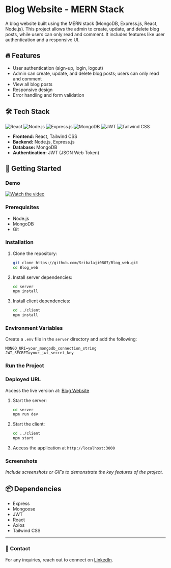 
# Blog Website - MERN Stack

A blog website built using the MERN stack (MongoDB, Express.js, React, Node.js). This project allows the admin to create, update, and delete blog posts, while users can only read and comment. It includes features like user authentication and a responsive UI.

## 🔥 Features

- User authentication (sign-up, login, logout)
- Admin can create, update, and delete blog posts; users can only read and comment
- View all blog posts 
- Responsive design
- Error handling and form validation

## 🛠️ Tech Stack

![React](https://img.shields.io/badge/React-20232A?style=for-the-badge&logo=react&logoColor=61DAFB)
![Node.js](https://img.shields.io/badge/Node.js-339933?style=for-the-badge&logo=nodedotjs&logoColor=white)
![Express.js](https://img.shields.io/badge/Express.js-404D59?style=for-the-badge)
![MongoDB](https://img.shields.io/badge/MongoDB-4EA94B?style=for-the-badge&logo=mongodb&logoColor=white)
![JWT](https://img.shields.io/badge/JWT-000000?style=for-the-badge&logo=JSONWebTokens&logoColor=white)
![Tailwind CSS](https://img.shields.io/badge/Tailwind_CSS-38B2AC?style=for-the-badge&logo=tailwind-css&logoColor=white)

- **Frontend:** React, Tailwind CSS
- **Backend:** Node.js, Express.js
- **Database:** MongoDB
- **Authentication:** JWT (JSON Web Token)

## 🚀 Getting Started
### Demo
   [![Watch the video](https://ik.imagekit.io/ej9ydxqpz/Github_demo_video/Screenshot%202025-05-15%20201849.png?updatedAt=1747320555024)](https://ik.imagekit.io/ej9ydxqpz/Github_demo_video/Web%20blog%20demo%20-%20Made%20with%20Clipchamp.mp4?updatedAt=1747320310529)

### Prerequisites

- Node.js
- MongoDB
- Git

### Installation

1. Clone the repository:

   ```bash
   git clone https://github.com/Sribalaji0807/Blog_web.git
   cd Blog_web
   ```

2. Install server dependencies:

   ```bash
   cd server
   npm install
   ```

3. Install client dependencies:

   ```bash
   cd ../client
   npm install
   ```

### Environment Variables

Create a `.env` file in the `server` directory and add the following:

```
MONGO_URI=your_mongodb_connection_string
JWT_SECRET=your_jwt_secret_key
```

### Run the Project

### Deployed URL
Access the live version at: [Blog Website](https://blog-web-1svz.onrender.com/)

1. Start the server:

   ```bash
   cd server
   npm run dev
   ```

2. Start the client:

   ```bash
   cd ../client
   npm start
   ```

3. Access the application at `http://localhost:3000`

### Screenshots

*Include screenshots or GIFs to demonstrate the key features of the project.*

## 📦 Dependencies

- Express
- Mongoose
- JWT
- React
- Axios
- Tailwind CSS

---

### 📧 Contact

For any inquiries, reach out to connect on [LinkedIn](https://www.linkedin.com/in/Sribalaji0807/).
